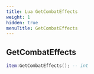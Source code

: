 ```yaml
---
title: Lua GetCombatEffects
weight: 1
hidden: true
menuTitle: GetCombatEffects
---
```

## GetCombatEffects
```lua
item:GetCombatEffects(); -- int
```